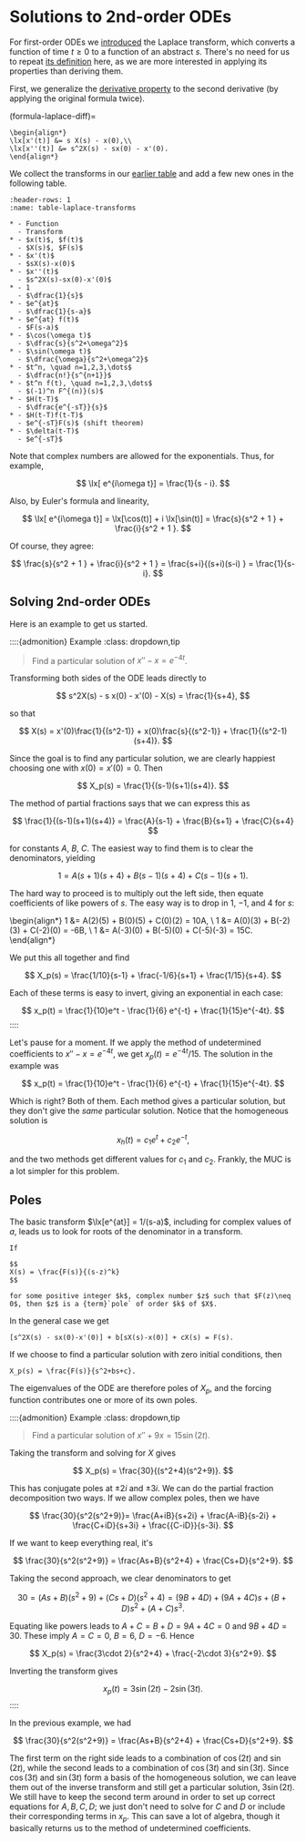 # Solutions to 2nd-order ODEs

For first-order ODEs we [introduced](../steps/laplace.md) the Laplace transform, which converts a function of time $t\ge 0$ to a function of an abstract $s$. There's no need for us to repeat [its definition](definition-steps-laplace) here, as we are more interested in applying its properties than deriving them.

First, we generalize the [derivative property](formula-steps-laplace-diff) to the second derivative (by applying the original formula twice).

(formula-laplace-diff)=

````{proof:formula} Transforms of derivatives
\begin{align*}
\lx[x'(t)] &= s X(s) - x(0),\\ 
\lx[x''(t)] &= s^2X(s) - sx(0) - x'(0).
\end{align*}
````

We collect the transforms in our [earlier table](table-steps-LT) and add a few new ones in the following table.

```{list-table} Laplace transforms (complete)
:header-rows: 1
:name: table-laplace-transforms

* - Function
  - Transform
* - $x(t)$, $f(t)$
  - $X(s)$, $F(s)$
* - $x'(t)$
  - $sX(s)-x(0)$
* - $x''(t)$
  - $s^2X(s)-sx(0)-x'(0)$
* - 1
  - $\dfrac{1}{s}$
* - $e^{at}$
  - $\dfrac{1}{s-a}$
* - $e^{at} f(t)$
  - $F(s-a)$
* - $\cos(\omega t)$
  - $\dfrac{s}{s^2+\omega^2}$
* - $\sin(\omega t)$
  - $\dfrac{\omega}{s^2+\omega^2}$
* - $t^n, \quad n=1,2,3,\dots$
  - $\dfrac{n!}{s^{n+1}}$
* - $t^n f(t), \quad n=1,2,3,\dots$
  - $(-1)^n F^{(n)}(s)$
* - $H(t-T)$
  - $\dfrac{e^{-sT}}{s}$
* - $H(t-T)f(t-T)$
  - $e^{-sT}F(s)$ (shift theorem)
* - $\delta(t-T)$
  - $e^{-sT}$
```

Note that complex numbers are allowed for the exponentials. Thus, for example,

$$
\lx[ e^{i\omega t}] = \frac{1}{s - i}.
$$

Also, by Euler's formula and linearity,

$$
\lx[ e^{i\omega t}] = \lx[\cos(t)] + i \lx[\sin(t)] = \frac{s}{s^2 + 1 } + \frac{i}{s^2 + 1 }.
$$

Of course, they agree:

$$
\frac{s}{s^2 + 1 } + \frac{i}{s^2 + 1 } = \frac{s+i}{(s+i)(s-i) } = \frac{1}{s-i}.
$$

## Solving 2nd-order ODEs

Here is an example to get us started.

::::{admonition} Example
:class: dropdown,tip
> Find a particular solution of $x''-x=e^{-4 t}$.

Transforming both sides of the ODE leads directly to

$$
s^2X(s) - s x(0) - x'(0) - X(s) = \frac{1}{s+4},
$$

so that

$$
X(s) = x'(0)\frac{1}{(s^2-1)} + x(0)\frac{s}{(s^2-1)} + \frac{1}{(s^2-1)(s+4)}.
$$

Since the goal is to find any particular solution, we are clearly happiest choosing one with $x(0)=x'(0)=0$. Then

$$
X_p(s) = \frac{1}{(s-1)(s+1)(s+4)}.
$$

The method of partial fractions says that we can express this as

$$
\frac{1}{(s-1)(s+1)(s+4)} = \frac{A}{s-1} + \frac{B}{s+1} + \frac{C}{s+4}
$$

for constants $A$, $B$, $C$. The easiest way to find them is to clear the denominators, yielding

$$
1 = A(s+1)(s+4) + B(s-1)(s+4) + C(s-1)(s+1).
$$

The hard way to proceed is to multiply out the left side, then equate coefficients of like powers of $s$. The easy way is to drop in $1$, $-1$, and $4$ for $s$:

\begin{align*}
1 &= A(2)(5) + B(0)(5) + C(0)(2) = 10A, \\ 
1 &= A(0)(3) + B(-2)(3) + C(-2)(0) = -6B, \\ 
1 &= A(-3)(0) + B(-5)(0) + C(-5)(-3) = 15C.
\end{align*}

We put this all together and find

$$
X_p(s) = \frac{1/10}{s-1} + \frac{-1/6}{s+1} + \frac{1/15}{s+4}.
$$

Each of these terms is easy to invert, giving an exponential in each case:

$$
x_p(t) = \frac{1}{10}e^t - \frac{1}{6} e^{-t} + \frac{1}{15}e^{-4t}.
$$
::::

Let's pause for a moment. If we apply the method of undetermined coefficients to $x''-x=e^{-4 t}$, we get $x_p(t)=e^{-4t}/15$. The solution in the example was

$$
x_p(t) = \frac{1}{10}e^t - \frac{1}{6} e^{-t} + \frac{1}{15}e^{-4t}.
$$

Which is right? Both of them. Each method gives a particular solution, but they don't give the *same* particular solution. Notice that the homogeneous solution is

$$
x_h(t) = c_1 e^t + c_2 e^{-t},
$$

and the two methods get different values for $c_1$ and $c_2$. Frankly, the MUC is a lot simpler for this problem.

## Poles

The basic transform $\lx[e^{at}] = 1/(s-a)$, including for complex values of $a$, leads us to look for roots of the denominator in a transform.

```{proof:definition} Pole of a transform
If

$$
X(s) = \frac{F(s)}{(s-z)^k}
$$

for some positive integer $k$, complex number $z$ such that $F(z)\neq 0$, then $z$ is a {term}`pole` of order $k$ of $X$.
```

In the general case we get

```{math}
[s^2X(s) - sx(0)-x'(0)] + b[sX(s)-x(0)] + cX(s) = F(s).
```

If we choose to find a particular solution with zero initial conditions, then

```{math}
X_p(s) = \frac{F(s)}{s^2+bs+c}.
```

The eigenvalues of the ODE are therefore poles of $X_p$, and the forcing function contributes one or more of its own poles.

::::{admonition} Example
:class: dropdown,tip
> Find a particular solution of $x''+9x = 15\sin(2t)$.

Taking the transform and solving for $X$ gives

$$
X_p(s) = \frac{30}{(s^2+4)(s^2+9)}.
$$

This has conjugate poles at $\pm 2i$ and $\pm 3i$. We can do the partial fraction decomposition two ways. If we allow complex poles, then we have

$$
\frac{30}{s^2(s^2+9)}= \frac{A+iB}{s+2i} + \frac{A-iB}{s-2i} + \frac{C+iD}{s+3i} + \frac{{C-iD}}{s-3i}.
$$

If we want to keep everything real, it's

$$
\frac{30}{s^2(s^2+9)} = \frac{As+B}{s^2+4} + \frac{Cs+D}{s^2+9}.
$$

Taking the second approach, we clear denominators to get

$$
30 = (As+B)(s^2+9) + (Cs+D)(s^2+4) = (9B+4D) + (9A+4C)s + (B+D)s^2 + (A+C)s^3.
$$

Equating like powers leads to $A+C=B+D=9A+4C=0$ and $9B+4D=30$. These imply $A=C=0$, $B=6$, $D=-6$. Hence

$$
X_p(s) = \frac{3\cdot 2}{s^2+4} + \frac{-2\cdot 3}{s^2+9}.
$$

Inverting the transform gives

$$
x_p(t) = 3\sin(2t) - 2\sin(3t).
$$
::::

In the previous example, we had

$$
\frac{30}{s^2(s^2+9)} = \frac{As+B}{s^2+4} + \frac{Cs+D}{s^2+9}.
$$

The first term on the right side leads to a combination of $\cos(2t)$ and $\sin(2t)$, while the second leads to a combination of $\cos(3t)$ and $\sin(3t)$. Since $\cos(3t)$ and $\sin(3t)$ form a basis of the homogeneous solution, we can leave them out of the inverse transform and still get a particular solution, $3\sin(2t)$. We still have to keep the second term around in order to set up correct equations for $A,B,C,D$; we just don't need to solve for $C$ and $D$ or include their corresponding terms in $x_p$. This can save a lot of algebra, though it basically returns us to the method of undetermined coefficients.


<!-- ::::{admonition} Example
:class: dropdown,tip
> Find a particular solution of $x''+2x'+10x=1$.

Solving for the transform of the solution gives

$$
X_p(s) = \frac{1}{s(s^2+2s+10)}.
$$

An appropriate PFD in real form is

$$
\frac{1}{s(s^2+2s+10)} = \frac{A}{s} + \frac{Bs+C}{s^2+2s+10}.
$$

However, the second term above results from the eigenvalues of the ODE, and its contributions to the particular solution can be ignored. Thus we only need to solve for $A$.

Clearing denominators gives

$$
1 = A(s^2+2s+10) + (Bs+C)s.
$$

We choose $s=0$ and get $A=1/10$. Hence a particular solution is

$$
x_p(t) = \frac{1}{10}.
$$

Of course, this would have been obvious from the method of undetermined coefficients.  -->

<!-- ## Complex poles 

When complex poles occur in $X_p$, we again have two choices. One is to use complex exponentials in the partial fraction decomposition. The other is to appeal to the transform pair

$$
e^{at} f(t) \Longleftrightarrow F(s-a).
$$

::::{admonition} Example
:class: dropdown,tip
> Find a particular solution of $x''-4x=24e^{-t}\cos(2t)$.

The forcing function is $e^{-t}f(t)$, where $f(t)=24\cos(2t)$. Hence its transform is $F(s+1)$, where $F(s)=24s/(s^2+4)$. The result is

$$
\frac{24(s+1)}{(s+1)^2+4}.
$$

Solving for the transform of the particular solution with zero initial conditions gives

$$
X_p(s) = \frac{24(s+1)}{[(s+1)^2+4](s^2-4)}.
$$

In real form, the correct PFD is

$$
\frac{24(s+1)}{[(s+1)^2+4](s^2-4)} = \frac{As+B}{(s+1)^2+4} + \frac{C}{s-2} + \frac{D}{s+2}.
$$

Clearing the denominators gives

$$
24(s+1) = (As+B)(s^2-4) + C[(s+1)^2+4](s+2) + C[(s+1)^2+4](s-2).
$$

Before proceeding, we look for a shortcut. The terms with poles at $\pm 2$ come from the eigenvalues of the ODE and will contribute exponentials that are part of the homogeneous solution. So we don't need to find the constants $C$ and $D$, though this changes the particular solution we will find.

We insert each of the poles at $-1\pm 2i$ to get equations for $A$ and $B$ only:

\begin{align*}
24(-1+2i+1) &= [A(-1+2i)+B][(-1+2i)^2-4], \\
24(-1-2i+1) &= [A(-1-2i)+B][(-1-2i)^2-4].
\end{align*}

The first gives

$$
-48i = (B-A+2iA)(1-4i-4-4) = (B-A+2iA)(-7-4i) = (7A-7B+8A) + i(-14A+4A-4B)


This has poles at zero and $1\pm 3i$. So an appropriate PFD is

$$
\frac{1}{s(s^2+2s+10)} = \frac{A}{s} + \frac{B+iC}{s-1+3i} + \frac{B-iC}{s-1-3i},
$$

for real $A,B,C$. Clearing denominators, we have

$$
1 = A(s^2+2s+10) + (B+iC)s(s-1-3i) + (B-iC)s(s-1+3i).
$$

We choose $s=0$ and get $A=1/10$. 



-->
